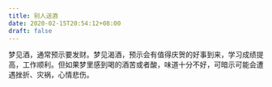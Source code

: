 ```yaml
---
title: 别人送酒
date: 2020-02-15T20:54:12+08:00
draft: false
---
```


梦见酒，通常预示要发财。梦见渴酒，预示会有值得庆贺的好事到来，学习成绩提高，工作顺利。但如果梦里感到喝的酒苦或者酸，味道十分不好，可暗示可能会遭遇挫折、灾祸，心情悲伤。